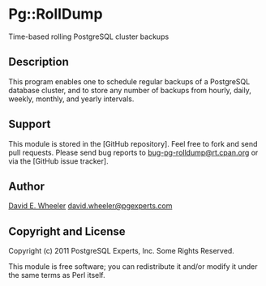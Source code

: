 Pg::RollDump
============

Time-based rolling PostgreSQL cluster backups

Description
-----------

This program enables one to schedule regular backups of a PostgreSQL database
cluster, and to store any number of backups from hourly, daily, weekly,
monthly, and yearly intervals.

Support
-------

This module is stored in the [GitHub repository]. Feel free to fork and send
pull requests. Please send bug reports to <bug-pg-rolldump@rt.cpan.org> or via
the [GitHub issue tracker].

Author
------

[David E. Wheeler](http://justatheory.com/) <david.wheeler@pgexperts.com>

Copyright and License
---------------------

Copyright (c) 2011 PostgreSQL Experts, Inc. Some Rights Reserved.

This module is free software; you can redistribute it and/or modify it under
the same terms as Perl itself.
